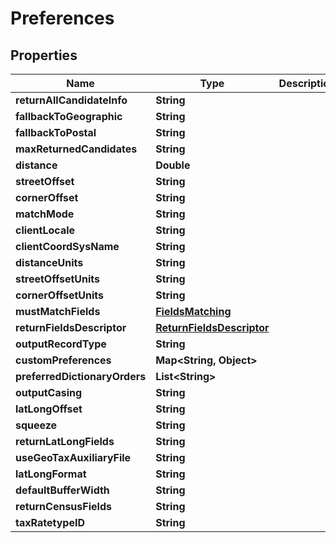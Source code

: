 
# Preferences

## Properties
Name | Type | Description | Notes
------------ | ------------- | ------------- | -------------
**returnAllCandidateInfo** | **String** |  |  [optional]
**fallbackToGeographic** | **String** |  |  [optional]
**fallbackToPostal** | **String** |  |  [optional]
**maxReturnedCandidates** | **String** |  |  [optional]
**distance** | **Double** |  |  [optional]
**streetOffset** | **String** |  |  [optional]
**cornerOffset** | **String** |  |  [optional]
**matchMode** | **String** |  |  [optional]
**clientLocale** | **String** |  |  [optional]
**clientCoordSysName** | **String** |  |  [optional]
**distanceUnits** | **String** |  |  [optional]
**streetOffsetUnits** | **String** |  |  [optional]
**cornerOffsetUnits** | **String** |  |  [optional]
**mustMatchFields** | [**FieldsMatching**](FieldsMatching.md) |  |  [optional]
**returnFieldsDescriptor** | [**ReturnFieldsDescriptor**](ReturnFieldsDescriptor.md) |  |  [optional]
**outputRecordType** | **String** |  |  [optional]
**customPreferences** | **Map&lt;String, Object&gt;** |  |  [optional]
**preferredDictionaryOrders** | **List&lt;String&gt;** |  |  [optional]
**outputCasing** | **String** |  |  [optional]
**latLongOffset** | **String** |  |  [optional]
**squeeze** | **String** |  |  [optional]
**returnLatLongFields** | **String** |  |  [optional]
**useGeoTaxAuxiliaryFile** | **String** |  |  [optional]
**latLongFormat** | **String** |  |  [optional]
**defaultBufferWidth** | **String** |  |  [optional]
**returnCensusFields** | **String** |  |  [optional]
**taxRatetypeID** | **String** |  |  [optional]



